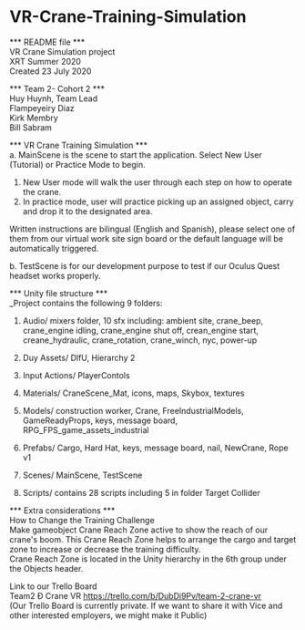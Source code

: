 # VR-Crane-Training-Simulation
*** README file *** <br />
VR Crane Simulation project <br />
XRT Summer 2020 <br />
Created 23 July 2020 <br />


*** Team 2- Cohort 2 *** <br />
Huy Huynh, Team Lead <br />
Flampeyeiry Diaz <br />
Kirk Membry <br />
Bill Sabram <br />


*** VR Crane Training Simulation *** <br />
a. MainScene is the scene to start the application. Select New User (Tutorial) or Practice Mode to begin. <br />
   1. New User mode will walk the user through each step on how to operate the crane. <br />
   2. In practice mode, user will practice picking up an assigned object, carry and drop it to the designated area.<br />

Written instructions are bilingual (English and Spanish), please select one of them from our virtual work site sign board or the default language will be automatically triggered. <br />

b. TestScene is for our development purpose to test if our Oculus Quest headset works properly. <br />


*** Unity file structure *** <br />
_Project contains the following 9 folders:<br />

1. Audio/ mixers folder, 10 sfx including: ambient site, crane_beep, crane_engine idling, crane_engine shut off, crean_engine start, creane_hydraulic, crane_rotation, crane_winch, nyc, power-up <br />

2. Duy Assets/ DlfU, Hierarchy 2 <br />

4. Input Actions/ PlayerContols <br />

5. Materials/ CraneScene_Mat, icons, maps, Skybox, textures <br />

6. Models/ construction worker, Crane, FreeIndustrialModels, GameReadyProps, keys, message board, RPG_FPS_game_assets_industrial <br />

7. Prefabs/ Cargo, Hard Hat, keys, message board, nail, NewCrane, Rope v1 <br />

8. Scenes/ MainScene, TestScene <br />

9. Scripts/ contains 28 scripts including 5 in folder Target Collider <br />


*** Extra considerations *** <br />
How to Change the Training Challenge <br />
Make gameobject Crane Reach Zone active to show the reach of our crane's boom. This Crane Reach Zone helps to arrange the cargo and target zone to increase or decrease the training difficulty. <br />
Crane Reach Zone is located in the Unity hierarchy in the 6th group under the Objects header. <br />

Link to our Trello Board <br />
Team2 Ð Crane VR https://trello.com/b/DubDi9Pv/team-2-crane-vr <br />
(Our Trello Board is currently private. If we want to share it with Vice and other interested employers, we might make it Public)
